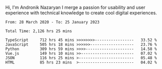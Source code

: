Hi, I'm Andronik Nazaryan
I merge a passion for usability and user experience with technical knowledge to create cool digital experiences.


<!--START_SECTION:waka-->

```text
From: 28 March 2020 - To: 25 January 2023

Total Time: 2,126 hrs 25 mins

TypeScript     712 hrs 45 mins >>>>>>>>-----------------   33.52 %
JavaScript     505 hrs 18 mins >>>>>>-------------------   23.76 %
Python         309 hrs 59 mins >>>>---------------------   14.58 %
Vue.js         149 hrs 10 mins >>-----------------------   07.02 %
JSON           116 hrs 25 mins >------------------------   05.48 %
HTML           85 hrs 23 mins  >------------------------   04.02 %
```

<!--END_SECTION:waka-->
